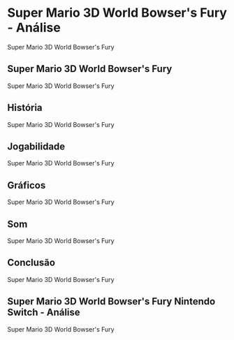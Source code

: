 ---
---

# Super Mario 3D World Bowser's Fury - Análise

Super Mario 3D World Bowser's Fury

## Super Mario 3D World Bowser's Fury

Super Mario 3D World Bowser's Fury

## História

Super Mario 3D World Bowser's Fury

## Jogabilidade

Super Mario 3D World Bowser's Fury

## Gráficos

Super Mario 3D World Bowser's Fury

## Som

Super Mario 3D World Bowser's Fury

## Conclusão

Super Mario 3D World Bowser's Fury

## Super Mario 3D World Bowser's Fury Nintendo Switch - Análise

Super Mario 3D World Bowser's Fury

